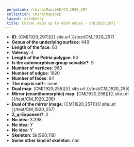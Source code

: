```yaml
--- 
 permalink: /chiralMaps6kE/CM_1920_297 
 collection: chiralMaps6kE
 layout: dataEntry
 title: Chiral maps up to 6000 edges - CM[1920;297]
---
```


- **ID**: [CM[1920;297]]({{ site.url }}/test/CM_1920_297)
- **Genus of the underlying surface**: 449
- **Length of the face**: 60
- **Valency**: 4
- **Length of the Petrie polygon**: 60
- **Is the automorphism group solvable?**: S
- **Number of vertices**: 960
- **Number of edges**: 1920
- **Number of faces**: 64
- **The map is self-**: none
- **Dual map**: [CM[1920;255]]({{ site.url }}/test/CM_1920_255)
- **Mirror (enantihomorphic) map**: [CM[1920;298]]({{ site.url }}/test/CM_1920_298)
- **Dual of the mirror image**: [CM[1920;257]]({{ site.url }}/test/CM_1920_257)
- **Z_q-Exponent?**: 2
- **No idea**:  3:298
- **No idea**: Y
- **No idea**: Y
- **Skeleton**: Sk(960;118)
- **Some other kind of skeleton**: nan

